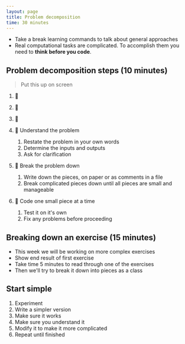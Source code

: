 ```yaml
---
layout: page
title: Problem decomposition
time: 30 minutes
---
```


* Take a break learning commands to talk about general approaches
* Real computational tasks are complicated. To accomplish them you need to
  **think before you code**.

## Problem decomposition steps (10 minutes)

> Put this up on screen

1. 🤔️
2. 🕺️
3. 🧱️


1.  🤔️ Understand the problem
    1. Restate the problem in your own words
    2. Determine the inputs and outputs
    3. Ask for clarification
2.  🕺️ Break the problem down
    1.  Write down the pieces, on paper or as comments in a file
    2.  Break complicated pieces down until all pieces are small and manageable
3.  🧱️ Code one small piece at a time
    1.  Test it on it's own
    2.  Fix any problems before proceeding

## Breaking down an exercise (15 minutes)

* This week we will be working on more complex exercises
* Show end result of first exercise
* Take time 5 minutes to read through one of the exercises
* Then we'll try to break it down into pieces as a class

## Start simple



1. Experiment
2. Write a simpler version
3. Make sure it works
4. Make sure you understand it
5. Modify it to make it more complicated
6. Repeat until finished
